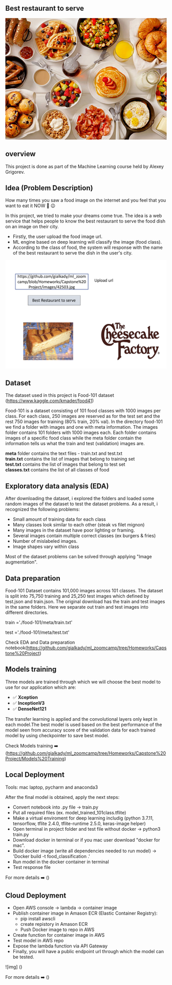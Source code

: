 ## Best restaurant to serve
![img](https://github.com/gialkady/ml_zoomcamp/blob/Homeworks/Capstone%20Project/images/istockphoto-531306158-612x612.jpeg)


## overview 

This project is done as part of the Machine Learning course held by Alexey Grigorev.


## Idea (Problem Description)

How many times you saw a food image on the internet and you feel that you want to eat it NOW 🤩 😉  

In this project, we tried to make your dreams come true. The idea is a web service that helps people to know the best restaurant to serve the food dish on an image on their city. 

- Firstly, the user upload the food image url.
- ML engine based on deep learning will classify the image (food class). 
- According to the class of food, the system will response with the name of the best restaurant to serve the dish in the user's city.

![img](https://github.com/gialkady/ml_zoomcamp/blob/Homeworks/Capstone%20Project/images/Best%20Restaurant%20to%20serve.png)

## Dataset

The dataset used in this project is Food-101 dataset (https://www.kaggle.com/kmader/food41)

Food-101 is a dataset consisting of 101 food classes with 1000 images per class. For each class, 250 images are reserved as for the test set and the rest 750 images for training (80% train, 20% val). In the directory food-101 we find a folder with images and one with meta information. The images folder contains 101 folders with 1000 images each. Each folder contains images of a specific food class while the meta folder contain the information tells us what the train and test (validation) images are.

**meta** folder contains the text files - train.txt and test.txt  
**train.txt** contains the list of images that belong to training set  
**test.txt** contains the list of images that belong to test set  
**classes.txt** contains the list of all classes of food

## Exploratory data analysis (EDA)
  

After downloading the dataset, i explored the folders and loaded some random images of the dataset to test the dataset problems. As a result, i recognized the following problems:

- Small amount of training data for each class
- Many classes look similar to each other (steak vs filet mignon)
- Many images in the dataset have poor lighting or framing.
- Several images contain multiple correct classes (ex burgers & fries)
- Number of mislabeled images.
- Image shapes vary within class

Most of the dataset problems can be solved through applying "Image augmentation". 

## Data preparation

Food-101 Dataset contains 101,000 images across 101 classes. The dataset is split into 75,750 training and 25,250 test images which defined by test.json and train.json. The original download has the train and test images in the same folders. Here we separate out train and test images into different directories.

train ='./food-101/meta/train.txt'

test ='./food-101/meta/test.txt'

Check EDA and Data preparation notebook(https://github.com/gialkady/ml_zoomcamp/tree/Homeworks/Capstone%20Project)

## Models training 

Three models are trained through which we will choose the best model to use for our application which are:

- ✅ **Xception** 
- ✅ **InceptionV3** 
- ✅ **DenseNet121**

The transfer learning is applied and the convolutional layers only kept in each model.The best model is used based on the best performance of the model seen from accuracy score of the validation data for each trained model by using checkpointer to save best model.

Check Models training ➡️ (https://github.com/gialkady/ml_zoomcamp/tree/Homeworks/Capstone%20Project/Models%20Training)

## Local Deployment

Tools: mac laptop, pycharm and anaconda3

After the final model is obtained, apply the next steps:
- Convert notebook into .py file -> train.py
- Put all required files (ex. model_trained_101class.tflite)
- Make a virtual enviroment for deep learning includig (python 3.7.11, tensorflow, tflite 2.4.0, tflite-runtime 2.5.0, keras-image helper)
- Open terminal in project folder and test file without docker -> python3 train.py
- Download docker in terminal or if you mac user download "docker for mac".
- Build docker image (write all dependencies needed to run model) -> 'Docker build -t food_classification .'
- Run model in the docker container in terminal 
- Test response file

For more details ➡️ ()

## Cloud Deployment 

- Open AWS console -> lambda -> container image
- Publish container image in Amason ECR (Elastic Container Registry):
    - pip install awscli
    - create repistory in Amason ECR
    - Push Docker image to repo in AWS 
- Create function for container image in AWS
- Test model in AWS repo
- Expose the lambda function via API Gateway
- Finally, you will have a public endpoint url through which the model can be tested. 

![img] ()     

For more details ➡️ ()
